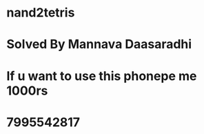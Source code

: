 # nand2tetris
# Solved By Mannava Daasaradhi
# If u want to use this phonepe me 1000rs
# 7995542817
